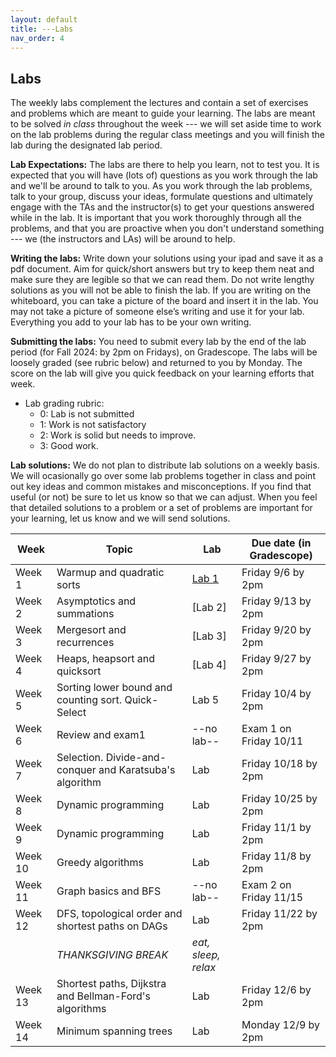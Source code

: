 ```yaml
---
layout: default 
title: ---Labs 
nav_order: 4
---
```


## Labs 

The weekly labs complement the lectures and contain a set of exercises and problems which are meant to guide your learning. The labs are meant to be solved _in class_ throughout the week ---  we will set aside time to work on the lab problems during the regular class meetings and you will finish the lab during the designated lab period.  

**Lab Expectations:** The labs are there to help you learn, not to test you.  It is expected that you will have (lots of) questions as you work through the lab and we'll be around to talk to you.  As you work through the lab problems, talk  to your group,  discuss your ideas, formulate questions and ultimately engage with the TAs and the instructor(s) to get your questions answered while in the lab. It is important that you work thoroughly through all the problems, and that you are proactive when you don't understand something ---  we (the instructors and LAs) will be around to help. 

**Writing the labs:** Write down your solutions using your ipad and save it as a pdf document.  Aim for quick/short answers but try to keep them neat and make sure they are legible so that we can read them.  Do not write lengthy solutions as you will not be able to finish the lab. If you are writing on the whiteboard, you can take a picture of the board and insert it in the lab. You may not take a picture of someone else’s writing and use it for your lab. Everything you add to your lab has to be your own writing.

**Submitting the labs:**   You need to submit every lab by the end of the lab period (for Fall 2024: by 2pm on Fridays), on Gradescope. The labs will be loosely graded (see rubric below) and returned to you by Monday. The score on the lab will give you quick feedback on your learning efforts that week. 

   * Lab grading rubric:
      * 0: Lab is not submitted
      * 1: Work is not satisfactory 
      * 2: Work is solid but needs to improve. 
      * 3: Good work. 

**Lab solutions:** We do not plan to distribute lab solutions on a weekly basis. We will ocasionally go over some lab problems together in class and point out key ideas and common mistakes and misconceptions. If you find that useful (or not) be sure to let us know so that we can adjust. When you feel that detailed solutions to a problem or a set of problems are important for your learning, let us know and we will send solutions. 




| Week | Topic | Lab |  Due date (in Gradescope)| 
|-----|----------------|-----|-----------------| 
| Week 1| Warmup and quadratic sorts| [Lab 1](docs/lab-week1.pdf) | Friday 9/6 by 2pm  | 
| Week 2 | Asymptotics and summations | [Lab 2]  | Friday 9/13 by 2pm  | 
| Week 3 | Mergesort and recurrences| [Lab 3] | Friday 9/20 by 2pm  | 
| Week 4 | Heaps, heapsort and quicksort| [Lab 4] | Friday 9/27 by 2pm  | 
| Week 5 | Sorting lower bound and counting sort. Quick-Select | Lab 5 | Friday 10/4 by 2pm  | 
| Week 6 | Review and exam1  | --no lab--  |  Exam 1 on Friday 10/11 | 
| Week 7 | Selection. Divide-and-conquer and Karatsuba's algorithm| Lab | Friday 10/18 by 2pm  | 
| Week 8 | Dynamic programming| Lab | Friday 10/25 by 2pm  | 
| Week 9 | Dynamic programming| Lab | Friday 11/1 by 2pm  | 
| Week 10 | Greedy algorithms|  Lab | Friday 11/8 by 2pm  | 
| Week 11 | Graph basics and BFS| --no lab--  |  Exam 2  on Friday 11/15| 
| Week 12 | DFS, topological order and shortest paths on DAGs| Lab | Friday 11/22 by 2pm  | 
| | _THANKSGIVING BREAK_ | _eat, sleep, relax_| |
| Week 13 | Shortest paths, Dijkstra and Bellman-Ford's algorithms | Lab | Friday 12/6 by 2pm  | 
| Week 14  | Minimum spanning trees |  Lab | Monday 12/9 by 2pm  | 


   
